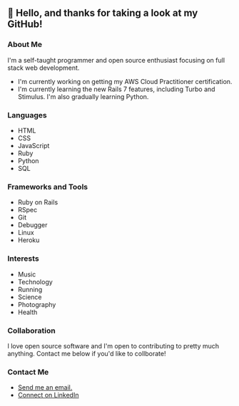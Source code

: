 ## 👋 Hello, and thanks for taking a look at my GitHub!

### About Me

I'm a self-taught programmer and open source enthusiast focusing on full stack web development.

- I'm currently working on getting my AWS Cloud Practitioner certification.
- I'm currently learning the new Rails 7 features, including Turbo and Stimulus. I'm also gradually learning Python.

### Languages

- HTML
- CSS
- JavaScript
- Ruby
- Python
- SQL

### Frameworks and Tools

- Ruby on Rails
- RSpec
- Git
- Debugger
- Linux
- Heroku

### Interests

- Music
- Technology
- Running
- Science
- Photography
- Health

### Collaboration

I love open source software and I'm open to contributing to pretty much anything. Contact me below if you'd like to collborate!

### Contact Me

- <a href="mailto:joe.mccann@mailbox.org">Send me an email.</a>
- <a href="https://www.linkedin.com/in/joe-mccann-dev/">Connect on LinkedIn </a>


<!--
**joe-mccann-dev/joe-mccann-dev** is a ✨ _special_ ✨ repository because its `README.md` (this file) appears on your GitHub profile.

Here are some ideas to gt you started:

- 🔭 I’m currently working on ...
- 🌱 I’m currently learning ...
- 👯 I’m looking to collaborate on ...
- 🤔 I’m looking for help with ...
- 💬 Ask me about ...
- 📫 How to reach me: ...
- 😄 Pronouns: ...
- ⚡ Fun fact: ...
-->
